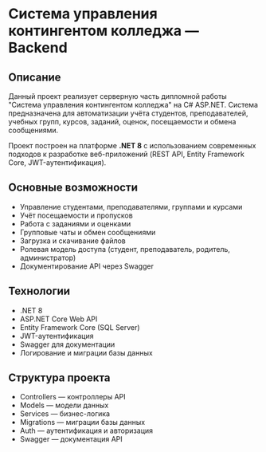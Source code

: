 # Система управления контингентом колледжа — Backend

## Описание
Данный проект реализует серверную часть дипломной работы "Система управления контингентом колледжа" на C# ASP.NET. Система предназначена для автоматизации учёта студентов, преподавателей, учебных групп, курсов, заданий, оценок, посещаемости и обмена сообщениями.

Проект построен на платформе **.NET 8** с использованием современных подходов к разработке веб-приложений (REST API, Entity Framework Core, JWT-аутентификация).

## Основные возможности
- Управление студентами, преподавателями, группами и курсами
- Учёт посещаемости и пропусков
- Работа с заданиями и оценками
- Групповые чаты и обмен сообщениями
- Загрузка и скачивание файлов
- Ролевая модель доступа (студент, преподаватель, родитель, администратор)
- Документирование API через Swagger

## Технологии
- .NET 8
- ASP.NET Core Web API
- Entity Framework Core (SQL Server)
- JWT-аутентификация
- Swagger для документации
- Логирование и миграции базы данных

## Структура проекта
- Controllers — контроллеры API
- Models — модели данных
- Services — бизнес-логика
- Migrations — миграции базы данных
- Auth — аутентификация и авторизация
- Swagger — документация API
